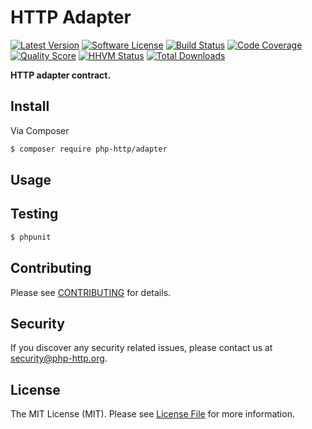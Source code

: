 # HTTP Adapter

[![Latest Version](https://img.shields.io/github/release/php-http/adapter.svg?style=flat-square)](https://github.com/php-http/adapter/releases)
[![Software License](https://img.shields.io/badge/license-MIT-brightgreen.svg?style=flat-square)](LICENSE)
[![Build Status](https://img.shields.io/travis/php-http/adapter.svg?style=flat-square)](https://travis-ci.org/php-http/adapter)
[![Code Coverage](https://img.shields.io/scrutinizer/coverage/g/php-http/adapter.svg?style=flat-square)](https://scrutinizer-ci.com/g/php-http/adapter)
[![Quality Score](https://img.shields.io/scrutinizer/g/php-http/adapter.svg?style=flat-square)](https://scrutinizer-ci.com/g/php-http/adapter)
[![HHVM Status](https://img.shields.io/hhvm/php-http/adapter.svg?style=flat-square)](http://hhvm.h4cc.de/package/php-http/adapter)
[![Total Downloads](https://img.shields.io/packagist/dt/php-http/adapter.svg?style=flat-square)](https://packagist.org/packages/php-http/adapter)

**HTTP adapter contract.**


## Install

Via Composer

``` bash
$ composer require php-http/adapter
```


## Usage


## Testing

``` bash
$ phpunit
```


## Contributing

Please see [CONTRIBUTING](CONTRIBUTING.md) for details.


## Security

If you discover any security related issues, please contact us at [security@php-http.org](mailto:security@php-http.org).


## License

The MIT License (MIT). Please see [License File](LICENSE) for more information.
